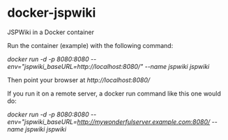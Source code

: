 # docker-jspwiki
JSPWiki in a Docker container

Run the container (example) with the following command:

*docker run -d -p 8080:8080 --env="jspwiki_baseURL=http://localhost:8080/" --name jspwiki jspwiki*

Then point your browser at *http://localhost:8080/*

If you run it on a remote server, a docker run command like this one would do:

*docker run -d -p 8080:8080 --env="jspwiki_baseURL=http://mywonderfulserver.example.com:8080/ --name jspwiki jspwiki*
